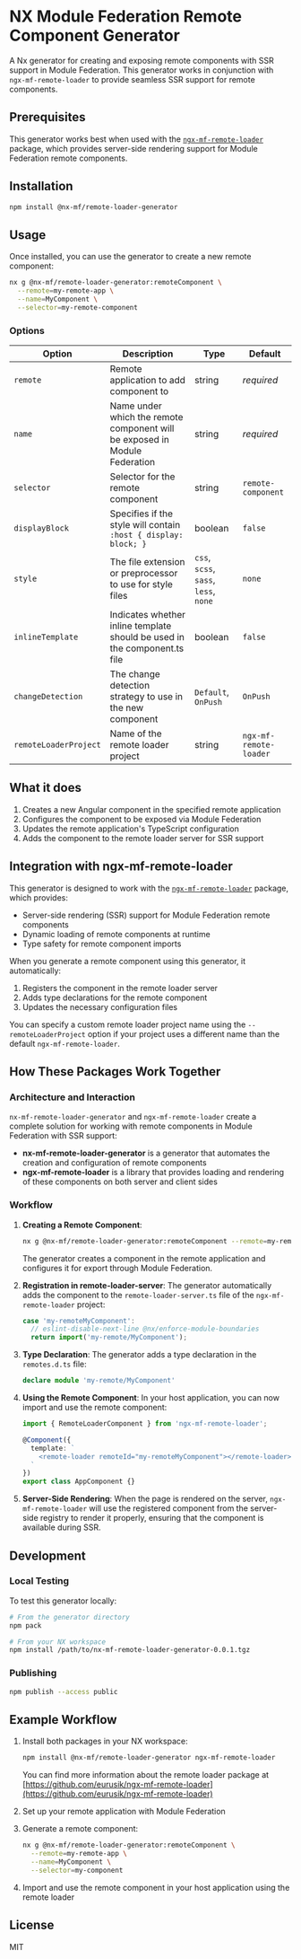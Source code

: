 # NX Module Federation Remote Component Generator

A Nx generator for creating and exposing remote components with SSR support in Module Federation. This generator works in conjunction with `ngx-mf-remote-loader` to provide seamless SSR support for remote components.

## Prerequisites

This generator works best when used with the [`ngx-mf-remote-loader`](https://github.com/eurusik/ngx-mf-remote-loader) package, which provides server-side rendering support for Module Federation remote components.

## Installation

```bash
npm install @nx-mf/remote-loader-generator
```

## Usage

Once installed, you can use the generator to create a new remote component:

```bash
nx g @nx-mf/remote-loader-generator:remoteComponent \
  --remote=my-remote-app \
  --name=MyComponent \
  --selector=my-remote-component
```

### Options

| Option | Description | Type | Default |
|--------|-------------|------|---------|
| `remote` | Remote application to add component to | string | *required* |
| `name` | Name under which the remote component will be exposed in Module Federation | string | *required* |
| `selector` | Selector for the remote component | string | `remote-component` |
| `displayBlock` | Specifies if the style will contain `:host { display: block; }` | boolean | `false` |
| `style` | The file extension or preprocessor to use for style files | `css`, `scss`, `sass`, `less`, `none` | `none` |
| `inlineTemplate` | Indicates whether inline template should be used in the component.ts file | boolean | `false` |
| `changeDetection` | The change detection strategy to use in the new component | `Default`, `OnPush` | `OnPush` |
| `remoteLoaderProject` | Name of the remote loader project | string | `ngx-mf-remote-loader` |

## What it does

1. Creates a new Angular component in the specified remote application
2. Configures the component to be exposed via Module Federation
3. Updates the remote application's TypeScript configuration
4. Adds the component to the remote loader server for SSR support

## Integration with ngx-mf-remote-loader

This generator is designed to work with the [`ngx-mf-remote-loader`](https://github.com/eurusik/ngx-mf-remote-loader) package, which provides:

- Server-side rendering (SSR) support for Module Federation remote components
- Dynamic loading of remote components at runtime
- Type safety for remote component imports

When you generate a remote component using this generator, it automatically:

1. Registers the component in the remote loader server
2. Adds type declarations for the remote component
3. Updates the necessary configuration files

You can specify a custom remote loader project name using the `--remoteLoaderProject` option if your project uses a different name than the default `ngx-mf-remote-loader`.

## How These Packages Work Together

### Architecture and Interaction

`nx-mf-remote-loader-generator` and `ngx-mf-remote-loader` create a complete solution for working with remote components in Module Federation with SSR support:

- **nx-mf-remote-loader-generator** is a generator that automates the creation and configuration of remote components
- **ngx-mf-remote-loader** is a library that provides loading and rendering of these components on both server and client sides

### Workflow

1. **Creating a Remote Component**:
   ```bash
   nx g @nx-mf/remote-loader-generator:remoteComponent --remote=my-remote --name=MyComponent
   ```
   
   The generator creates a component in the remote application and configures it for export through Module Federation.

2. **Registration in remote-loader-server**:
   The generator automatically adds the component to the `remote-loader-server.ts` file of the `ngx-mf-remote-loader` project:
   ```typescript
   case 'my-remoteMyComponent':
     // eslint-disable-next-line @nx/enforce-module-boundaries
     return import('my-remote/MyComponent');
   ```

3. **Type Declaration**:
   The generator adds a type declaration in the `remotes.d.ts` file:
   ```typescript
   declare module 'my-remote/MyComponent'
   ```

4. **Using the Remote Component**:
   In your host application, you can now import and use the remote component:
   ```typescript
   import { RemoteLoaderComponent } from 'ngx-mf-remote-loader';
   
   @Component({
     template: `
       <remote-loader remoteId="my-remoteMyComponent"></remote-loader>
     `
   })
   export class AppComponent {}
   ```

5. **Server-Side Rendering**:
   When the page is rendered on the server, `ngx-mf-remote-loader` will use the registered component from the server-side registry to render it properly, ensuring that the component is available during SSR.

## Development

### Local Testing

To test this generator locally:

```bash
# From the generator directory
npm pack

# From your NX workspace
npm install /path/to/nx-mf-remote-loader-generator-0.0.1.tgz
```

### Publishing

```bash
npm publish --access public
```

## Example Workflow

1. Install both packages in your NX workspace:
   ```bash
   npm install @nx-mf/remote-loader-generator ngx-mf-remote-loader
   ```
   
   You can find more information about the remote loader package at [https://github.com/eurusik/ngx-mf-remote-loader](https://github.com/eurusik/ngx-mf-remote-loader)

2. Set up your remote application with Module Federation

3. Generate a remote component:
   ```bash
   nx g @nx-mf/remote-loader-generator:remoteComponent \
     --remote=my-remote-app \
     --name=MyComponent \
     --selector=my-component
   ```

4. Import and use the remote component in your host application using the remote loader

## License

MIT
